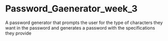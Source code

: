 # Password_Gaenerator_week_3
A password generator that prompts the user for the type of characters they want in the password and generates a password with the specifications they provide
